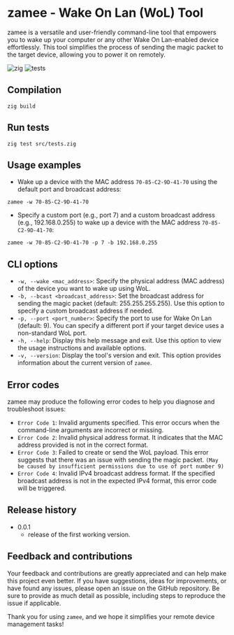 # zamee - Wake On Lan (WoL) Tool

zamee is a versatile and user-friendly command-line tool that empowers you to wake up your computer or any other Wake On Lan-enabled device effortlessly. This tool simplifies the process of sending the magic packet to the target device, allowing you to power it on remotely.

![zig](https://img.shields.io/badge/Zig-v0.11-0074C1?logo=zig&logoColor=white&color=%230074C1)
![tests](https://github.com/sectasy0/zamee/actions/workflows/zamee-tests.yml/badge.svg)





## Compilation
```
zig build
```

## Run tests
```shell
zig test src/tests.zig
```

## Usage examples
- Wake up a device with the MAC address `70-85-C2-9D-41-70` using the default port and broadcast address:

```shell
zamee -w 70-85-C2-9D-41-70
```

- Specify a custom port (e.g., port 7) and a custom broadcast address (e.g., 192.168.0.255) to wake up a device with the MAC address `70-85-C2-9D-41-70`:

```shell
zamee -w 70-85-C2-9D-41-70 -p 7 -b 192.168.0.255
```

## CLI options
- `-w, --wake <mac_address>`: Specify the physical address (MAC address) of the device you want to wake up using WoL.
- `-b, --bcast <broadcast_address>`: Set the broadcast address for sending the magic packet (default: 255.255.255.255). Use this option to specify a custom broadcast address if needed.
- `-p, --port <port_number>`: Specify the port to use for Wake On Lan (default: 9). You can specify a different port if your target device uses a non-standard WoL port.
- `-h, --help`: Display this help message and exit. Use this option to view the usage instructions and available options.
- `-v, --version`: Display the tool's version and exit. This option provides information about the current version of `zamee`.

## Error codes

zamee may produce the following error codes to help you diagnose and troubleshoot issues:

- `Error Code 1`: Invalid arguments specified. This error occurs when the command-line arguments are incorrect or missing.
- `Error Code 2`: Invalid physical address format. It indicates that the MAC address provided is not in the correct format.
- `Error Code 3`: Failed to create or send the WoL payload. This error suggests that there was an issue with sending the magic packet.
	`(May be caused by insufficient permissions due to use of port number 9)`
- `Error Code 4`: Invalid IPv4 broadcast address format. If the specified broadcast address is not in the expected IPv4 format, this error code will be triggered.

## Release history

* 0.0.1
  * release of the first working version.

## Feedback and contributions
Your feedback and contributions are greatly appreciated and can help make this project even better. If you have suggestions, ideas for improvements, or have found any issues, please open an issue on the GitHub repository. Be sure to provide as much detail as possible, including steps to reproduce the issue if applicable.

Thank you for using `zamee`, and we hope it simplifies your remote device management tasks!
